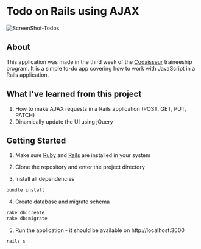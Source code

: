 # Todo on Rails using AJAX

![ScreenShot-Todos](https://cloud.githubusercontent.com/assets/20054414/21348096/e62702c2-c6ab-11e6-9eab-677ce0ac385f.png)

## About
This application was made in the third week of the [Codaisseur](https://www.codaisseur.com/) traineeship program. It is a simple to-do app  covering how to work with JavaScript in a Rails application.

## What I've learned from this project
1. How to make AJAX requests in a Rails application (POST, GET, PUT, PATCH)
2. Dinamically update the UI using jQuery

## Getting Started
1. Make sure [Ruby](https://www.ruby-lang.org/en/documentation/installation/) and [Rails](http://guides.rubyonrails.org/getting_started.html#installing-rails) are installed in your system

2. Clone the repository and enter the project directory

3. Install all dependencies

  ```bash
  bundle install
  ```
4. Create database and migrate schema

  ```bash
  rake db:create
  rake db:migrate
  ```
  
5. Run the application - it should be available on http://localhost:3000

  ```bash
  rails s
  ```
